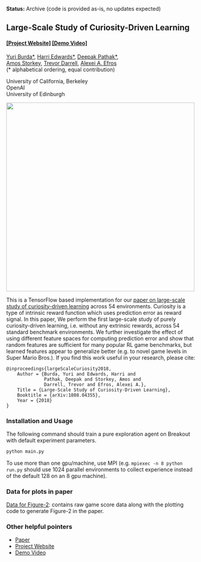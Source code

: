 **Status:** Archive (code is provided as-is, no updates expected)

## Large-Scale Study of Curiosity-Driven Learning ##
#### [[Project Website]](https://pathak22.github.io/large-scale-curiosity/) [[Demo Video]](https://youtu.be/l1FqtAHfJLI)

[Yuri Burda*](https://sites.google.com/site/yburda/), [Harri Edwards*](https://github.com/harri-edwards/), [Deepak Pathak*](https://people.eecs.berkeley.edu/~pathak/), <br/>[Amos Storkey](http://homepages.inf.ed.ac.uk/amos/), [Trevor Darrell](https://people.eecs.berkeley.edu/~trevor/), [Alexei A. Efros](https://people.eecs.berkeley.edu/~efros/)<br/>
(&#42; alphabetical ordering, equal contribution)

University of California, Berkeley<br/>
OpenAI<br/>
University of Edinburgh

<a href="https://pathak22.github.io/large-scale-curiosity/">
<img src="https://pathak22.github.io/large-scale-curiosity/resources/teaser.jpg" width="500">
</img></a>

This is a TensorFlow based implementation for our [paper on large-scale study of curiosity-driven learning](https://pathak22.github.io/large-scale-curiosity/) across
54 environments. Curiosity is a type of intrinsic reward function which uses prediction error as reward signal. In this paper, We perform the first large-scale study of purely curiosity-driven learning, i.e. without any extrinsic rewards, across 54 standard benchmark environments. We further investigate the effect of using different feature spaces for computing prediction error and show that random features are sufficient for many popular RL game benchmarks, but learned features appear to generalize better (e.g. to novel game levels in Super Mario Bros.). If you find this work useful in your research, please cite:

    @inproceedings{largeScaleCuriosity2018,
        Author = {Burda, Yuri and Edwards, Harri and
                  Pathak, Deepak and Storkey, Amos and
                  Darrell, Trevor and Efros, Alexei A.},
        Title = {Large-Scale Study of Curiosity-Driven Learning},
        Booktitle = {arXiv:1808.04355},
        Year = {2018}
    }

### Installation and Usage
The following command should train a pure exploration agent on Breakout with default experiment parameters.
```bash
python main.py
```
To use more than one gpu/machine, use MPI (e.g. `mpiexec -n 8 python run.py` should use 1024 parallel environments to collect experience instead of the default 128 on an 8 gpu machine).

### Data for plots in paper

[Data for Figure-2](https://www.dropbox.com/s/ufr7o8g9omb9zpl/experiments.tar.gz): contains raw game score data along with the plotting code to generate Figure-2 in the paper.

### Other helpful pointers
- [Paper](https://pathak22.github.io/large-scale-curiosity/resources/largeScaleCuriosity2018.pdf)
- [Project Website](https://pathak22.github.io/large-scale-curiosity/)
- [Demo Video](https://youtu.be/l1FqtAHfJLI)

